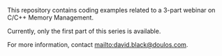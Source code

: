 This repository contains coding examples related to a 3-part webinar on C/C++ Memory Management.

Currently, only the first part of this series is available.

For more information, contact <mailto:david.black@doulos.com>.
